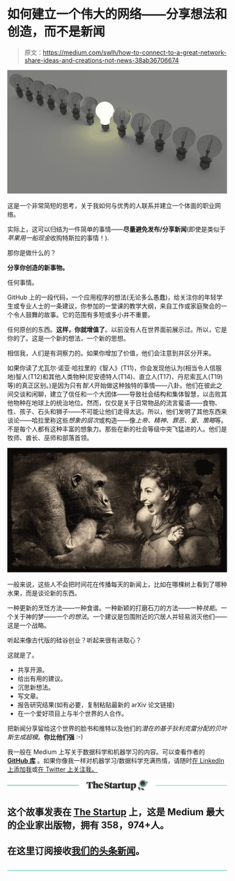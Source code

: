 # 如何建立一个伟大的网络——分享想法和创造，而不是新闻

> 原文：<https://medium.com/swlh/how-to-connect-to-a-great-network-share-ideas-and-creations-not-news-38ab36706674>

![](img/652d2b7a6fcbe30932cbf90875bdb995.png)

这是一个非常简短的思考，关于我如何与优秀的人联系并建立一个体面的职业网络。

实际上，这可以归结为一件简单的事情——**尽量避免发布/分享新闻**(即使是类似于*苹果用一船现金*收购特斯拉的事情！).

那你是做什么的？

**分享你创造的新事物。**

任何事情。

GitHub 上的一段代码，一个应用程序的想法(无论多么愚蠢)，给关注你的年轻学生或专业人士的一条建议，你参加的一堂课的教学大纲，来自工作或家庭聚会的一个令人鼓舞的故事。它的范围有多短或多小并不重要。

任何原创的东西。**这样，你就增值了**。以前没有人在世界面前展示过。所以，它是你的了。这是一个新的想法，一个新的思想。

相信我，人们是有洞察力的。如果你增加了价值，他们会注意到并区分开来。

如果你读了尤瓦尔·诺亚·哈拉里的《智人》(T11)，你会发现他认为(相当令人信服地)智人(T12)和其他人类物种(尼安德特人(T14)、直立人(T17)、丹尼索瓦人(T19)等)的真正区别。)是因为只有*智人*开始做这种独特的事情——八卦。他们在彼此之间交谈和闲聊，建立了信任和一个大团体——导致社会结构和集体智慧，以击败其他物种在地球上的统治地位。然而，仅仅是关于日常物品的流言蜚语——食物、性、孩子、石头和狮子——不可能让他们走得太远。所以，他们发明了其他东西来谈论——哈拉里称这些*想象的层次*或构造——像*上帝、精神、罪恶、爱*、*策略*等。不是每个人都有这种丰富的想象力。那些在新的社会等级中突飞猛进的人。他们是牧师、酋长、巫师和部落首领。

![](img/afd8390ae114d04326f06ee4d8a6c549.png)

一般来说，这些人不会把时间花在传播每天的新闻上，比如在哪棵树上看到了哪种水果，而是谈论新的东西。

一种更新的烹饪方法——一种食谱。一种新颖的打磨石刀的方法——一种*技能*。一个关于神的梦——一个*的想法*。一个建议是包围附近的穴居人并轻易消灭他们——这是一个战略。

听起来像古代版的硅谷创业？听起来很有进取心？

这就是了。

*   共享开源。
*   给出有用的建议。
*   沉思新想法。
*   写文章。
*   报告研究结果(如有必要，复制粘贴最新的 arXiv 论文链接)
*   在一个爱好项目上与半个世界的人合作。

把新闻分享留给这个世界的脸书和推特以及他们的*潜在的基于狄利克雷分配的贝叶斯生成超模*。**你比他们强** :-)

我一般在 Medium 上写关于数据科学和机器学习的内容。可以查看作者的 [**GitHub 库**](https://github.com/tirthajyoti?tab=repositories) 。如果你像我一样对机器学习/数据科学充满热情，请随时[在 LinkedIn 上添加我](https://www.linkedin.com/in/tirthajyoti-sarkar-2127aa7/)或[在 Twitter 上关注我。](https://twitter.com/tirthajyotiS)

[![](img/308a8d84fb9b2fab43d66c117fcc4bb4.png)](https://medium.com/swlh)

## 这个故事发表在 [The Startup](https://medium.com/swlh) 上，这是 Medium 最大的企业家出版物，拥有 358，974+人。

## 在这里订阅接收[我们的头条新闻](http://growthsupply.com/the-startup-newsletter/)。

[![](img/b0164736ea17a63403e660de5dedf91a.png)](https://medium.com/swlh)